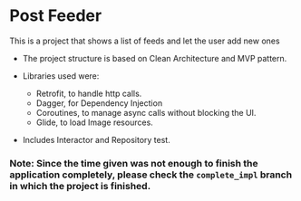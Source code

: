 # Post Feeder

This is a project that shows a list of feeds and let the user add new ones

- The project structure is based on Clean Architecture and MVP pattern.
- Libraries used were:
  - Retrofit, to handle http calls.
  - Dagger, for Dependency Injection
  - Coroutines, to manage async calls without blocking the UI.
  - Glide, to load Image resources.

- Includes Interactor and Repository test.


### Note: Since the time given was not enough to finish the application completely, please check the `complete_impl` branch in which the project is finished.
